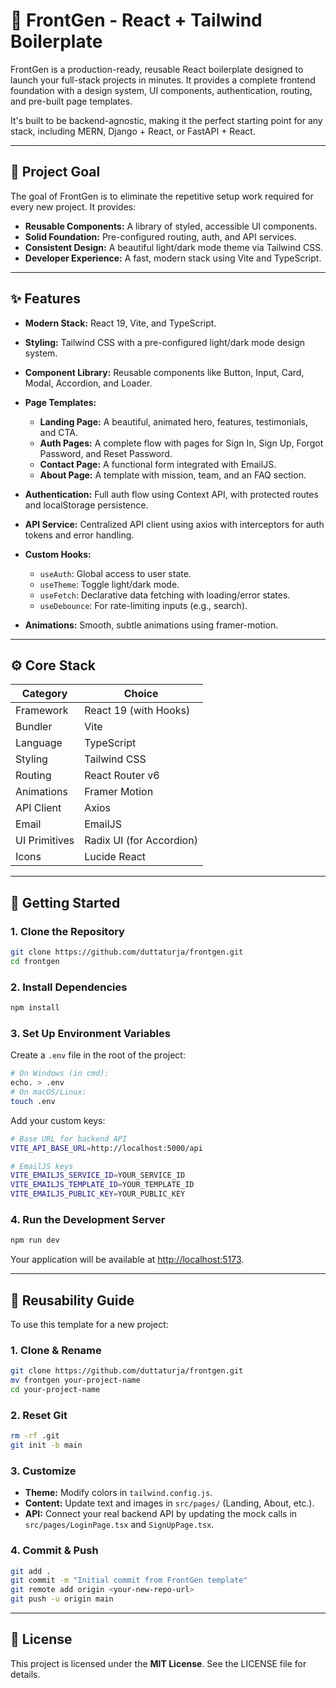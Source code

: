 # 🧠 FrontGen - React + Tailwind Boilerplate

FrontGen is a production-ready, reusable React boilerplate designed to launch your full-stack projects in minutes. It provides a complete frontend foundation with a design system, UI components, authentication, routing, and pre-built page templates.

It's built to be backend-agnostic, making it the perfect starting point for any stack, including MERN, Django + React, or FastAPI + React.

---

## 🎯 Project Goal

The goal of FrontGen is to eliminate the repetitive setup work required for every new project. It provides:

* **Reusable Components:** A library of styled, accessible UI components.
* **Solid Foundation:** Pre-configured routing, auth, and API services.
* **Consistent Design:** A beautiful light/dark mode theme via Tailwind CSS.
* **Developer Experience:** A fast, modern stack using Vite and TypeScript.

---

## ✨ Features

* **Modern Stack:** React 19, Vite, and TypeScript.
* **Styling:** Tailwind CSS with a pre-configured light/dark mode design system.
* **Component Library:** Reusable components like Button, Input, Card, Modal, Accordion, and Loader.
* **Page Templates:**

  * **Landing Page:** A beautiful, animated hero, features, testimonials, and CTA.
  * **Auth Pages:** A complete flow with pages for Sign In, Sign Up, Forgot Password, and Reset Password.
  * **Contact Page:** A functional form integrated with EmailJS.
  * **About Page:** A template with mission, team, and an FAQ section.
* **Authentication:** Full auth flow using Context API, with protected routes and localStorage persistence.
* **API Service:** Centralized API client using axios with interceptors for auth tokens and error handling.
* **Custom Hooks:**

  * `useAuth`: Global access to user state.
  * `useTheme`: Toggle light/dark mode.
  * `useFetch`: Declarative data fetching with loading/error states.
  * `useDebounce`: For rate-limiting inputs (e.g., search).
* **Animations:** Smooth, subtle animations using framer-motion.

---

## ⚙️ Core Stack

| Category      | Choice                   |
| ------------- | ------------------------ |
| Framework     | React 19 (with Hooks)    |
| Bundler       | Vite                     |
| Language      | TypeScript               |
| Styling       | Tailwind CSS             |
| Routing       | React Router v6          |
| Animations    | Framer Motion            |
| API Client    | Axios                    |
| Email         | EmailJS                  |
| UI Primitives | Radix UI (for Accordion) |
| Icons         | Lucide React             |

---

## 🚀 Getting Started

### 1. Clone the Repository

```bash
git clone https://github.com/duttaturja/frontgen.git
cd frontgen
```

### 2. Install Dependencies

```bash
npm install
```

### 3. Set Up Environment Variables

Create a `.env` file in the root of the project:

```bash
# On Windows (in cmd):
echo. > .env
# On macOS/Linux:
touch .env
```

Add your custom keys:

```bash
# Base URL for backend API
VITE_API_BASE_URL=http://localhost:5000/api

# EmailJS keys
VITE_EMAILJS_SERVICE_ID=YOUR_SERVICE_ID
VITE_EMAILJS_TEMPLATE_ID=YOUR_TEMPLATE_ID
VITE_EMAILJS_PUBLIC_KEY=YOUR_PUBLIC_KEY
```

### 4. Run the Development Server

```bash
npm run dev
```

Your application will be available at [http://localhost:5173](http://localhost:5173).

---

## 📄 Reusability Guide

To use this template for a new project:

### 1. Clone & Rename

```bash
git clone https://github.com/duttaturja/frontgen.git
mv frontgen your-project-name
cd your-project-name
```

### 2. Reset Git

```bash
rm -rf .git
git init -b main
```

### 3. Customize

* **Theme:** Modify colors in `tailwind.config.js`.
* **Content:** Update text and images in `src/pages/` (Landing, About, etc.).
* **API:** Connect your real backend API by updating the mock calls in `src/pages/LoginPage.tsx` and `SignUpPage.tsx`.

### 4. Commit & Push

```bash
git add .
git commit -m "Initial commit from FrontGen template"
git remote add origin <your-new-repo-url>
git push -u origin main
```

---

## 📜 License

This project is licensed under the **MIT License**. See the LICENSE file for details.
